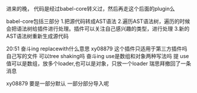 进来的晚， 代码是经过babel-core转义过，然后再走这个后面的plugin么 

babel-core包括三部分
1.把源代码转成AST语法
2.遍历AST语法树，遍历的时候 会把语法树给插件进行处理。插件可以关注自己感兴趣的类型，进行处理
3.新的AST语法树重新生成源代码

20:51
奋斗ing
replacewith什么意思 
xy08879
这个插件只适用于第三方插件吗  自己写的文件 可以tree shaking吗 
奋斗ing
use是数组和对象两种写法吗 
提
use值可以是数组，放多个loader,也可以是对象，只放一个loader
瑞思拜撤回了一条消息


xy08879
要是一部分默认  一部分部分导入呢 

